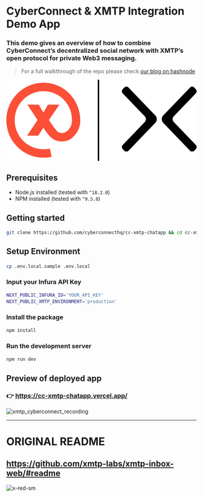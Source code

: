 # CyberConnect & XMTP Integration Demo App


### This demo gives an overview of how to combine CyberConnect’s decentralized social network with XMTP’s open protocol for private Web3 messaging.

> For a full walkthrough of the repo please check [our blog on hashnode](https://hashnode.com/@cyberconnect)

![xmtp-x-cyberconnect-logo.png](public/xmtp-x-cyberconnect-logo.png)

## Prerequisites 
- Node.js installed (tested with `^18.2.0`)
- NPM installed (tested with `^9.5.0`)

## Getting started
```bash
git clone https://github.com/cyberconnecthq/cc-xmtp-chatapp && cd cc-xmtp-chatapp
```

## Setup Environment

```bash
cp .env.local.sample .env.local
```

### Input your Infura API Key
```bash
NEXT_PUBLIC_INFURA_ID='YOUR_API_KEY'
NEXT_PUBLIC_XMTP_ENVIRONMENT='production'
```

### Install the package

```bash
npm install
```
### Run the development server

```bash
npm run dev
```

## Preview of deployed app
### 👉  https://cc-xmtp-chatapp.vercel.app/
![xmtp_cyberconnect_recording](public/xmtp_cyberconnect_recording.gif)


----- 

# ORIGINAL README 
## https://github.com/xmtp-labs/xmtp-inbox-web/#readme 

![x-red-sm](https://user-images.githubusercontent.com/510695/163488403-1fb37e86-c673-4b48-954e-8460ae4d4b05.png)
